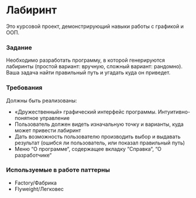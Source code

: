 # Лабиринт
Это курсовой проект, демонстрирующий навыки работы с графикой и ООП.

### Задание
Необходимо разработать программу, в которой генерируются лабиринты (простой вариант: вручную, сложный вариант: рандомно). Ваша задача найти правильный путь и угадать куда он приведет.

### Требования
Должны быть реализованы:
- «Дружественный» графический интерфейс программы. Интуитивно-понятное управление
- Пользователь должен видеть изначальную точку и варианты, куда может привести лабиринт
- Дать возможность пользователю производить выбор и выдавать результат (ошибся ли пользователь, или показал правильный путь)
- Меню “О программе“, содержащее вкладку  “Справка“, “О разработчике“

### Используемые в работе паттерны
- Factory/Фабрика
- Flyweight/Легковес
